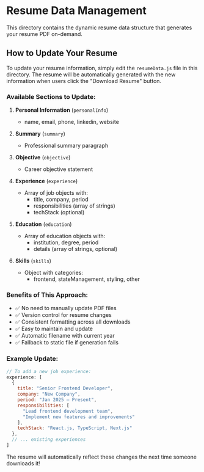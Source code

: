 # Resume Data Management

This directory contains the dynamic resume data structure that generates your resume PDF on-demand.

## How to Update Your Resume

To update your resume information, simply edit the `resumeData.js` file in this directory. The resume will be automatically generated with the new information when users click the "Download Resume" button.

### Available Sections to Update:

1. **Personal Information** (`personalInfo`)
   - name, email, phone, linkedin, website

2. **Summary** (`summary`)
   - Professional summary paragraph

3. **Objective** (`objective`)
   - Career objective statement

4. **Experience** (`experience`)
   - Array of job objects with:
     - title, company, period
     - responsibilities (array of strings)
     - techStack (optional)

5. **Education** (`education`)
   - Array of education objects with:
     - institution, degree, period
     - details (array of strings, optional)

6. **Skills** (`skills`)
   - Object with categories:
     - frontend, stateManagement, styling, other

### Benefits of This Approach:

- ✅ No need to manually update PDF files
- ✅ Version control for resume changes
- ✅ Consistent formatting across all downloads
- ✅ Easy to maintain and update
- ✅ Automatic filename with current year
- ✅ Fallback to static file if generation fails

### Example Update:

```javascript
// To add a new job experience:
experience: [
  {
    title: "Senior Frontend Developer",
    company: "New Company",
    period: "Jan 2025 – Present",
    responsibilities: [
      "Lead frontend development team",
      "Implement new features and improvements"
    ],
    techStack: "React.js, TypeScript, Next.js"
  },
  // ... existing experiences
]
```

The resume will automatically reflect these changes the next time someone downloads it!
